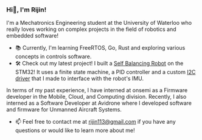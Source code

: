 ### Hi👋, I'm Rijin!
I'm a Mechatronics Engineering student at the University of Waterloo who really loves working on complex projects in the field of robotics and embedded software!

- 📚 Currently, I'm learning FreeRTOS, Go, Rust and exploring various concepts in controls software. 
- 🛠️ Check out my latest project! I built a [Self Balancing Robot](https://github.com/rijin113/Self_Balancing_Robot) on the STM32! It uses a finite state machine, a PID controller and a custom [I2C driver](https://github.com/rijin113/MPU6050_I2C_Driver) that I made to interface with the robot's IMU.

In terms of my past experience, I have interned at onsemi as a Firmware developer in the Mobile, Cloud, and Computing division. Recently, I also interned as a Software Developer at Avidrone where I developed software and firmware for Unmanned Aircraft Systems.

- 📫 Feel free to contact me at rijin113@gmail.com if you have any questions or would like to learn more about me!

<!--
- 🔭 I’m currently working on ...
- 🌱 I’m currently learning ROS, 
- 👯 I’m looking to collaborate on ...
- 🤔 I’m looking for help with ...
- 💬 Ask me about ...
- 📫 How to reach me: rijin113@gmail.com
- 😄 Pronouns: ...
- ⚡ Fun fact: ...
-->

